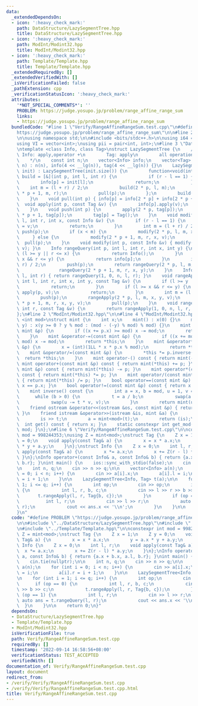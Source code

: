 ```yaml
---
data:
  _extendedDependsOn:
  - icon: ':heavy_check_mark:'
    path: DataStructure/LazySegmentTree.hpp
    title: DataStructure/LazySegmentTree.hpp
  - icon: ':heavy_check_mark:'
    path: ModInt/Modint32.hpp
    title: ModInt/Modint32.hpp
  - icon: ':heavy_check_mark:'
    path: Template/Template.hpp
    title: Template/Template.hpp
  _extendedRequiredBy: []
  _extendedVerifiedWith: []
  _isVerificationFailed: false
  _pathExtension: cpp
  _verificationStatusIcon: ':heavy_check_mark:'
  attributes:
    '*NOT_SPECIAL_COMMENTS*': ''
    PROBLEM: https://judge.yosupo.jp/problem/range_affine_range_sum
    links:
    - https://judge.yosupo.jp/problem/range_affine_range_sum
  bundledCode: "#line 1 \"Verify/RangeAffineRangeSum.test.cpp\"\n#define PROBLEM \"\
    https://judge.yosupo.jp/problem/range_affine_range_sum\"\n\n#line 2 \"Template/Template.hpp\"\
    \n\nusing namespace std;\n\n#include <bits/stdc++.h>\n\nusing i64 = long long;\n\
    using VI = vector<int>;\nusing pii = pair<int, int>;\n#line 3 \"DataStructure/LazySegmentTree.hpp\"\
    \ntemplate <class Info, class Tag>\nstruct LazySegmentTree {\n    /*\n       \
    \ Info: apply,operator +\n        Tag: apply\n        all operations obey [l,r)\n\
    \    */\n    const int n;\n    vector<Info> info;\n    vector<Tag> tag;\n    LazySegmentTree(int\
    \ n) : n(n), info(4 << __lg(n)), tag(4 << __lg(n)) {}\n    LazySegmentTree(vector<Info>\
    \ init) : LazySegmentTree(init.size()) {\n        function<void(int, int, int)>\
    \ build = [&](int p, int l, int r) {\n            if (r - l == 1) {\n        \
    \        info[p] = init[l];\n                return;\n            }\n        \
    \    int m = (l + r) / 2;\n            build(2 * p, l, m);\n            build(2\
    \ * p + 1, m, r);\n            pull(p);\n        };\n        build(1, 0, n);\n\
    \    }\n    void pull(int p) { info[p] = info[2 * p] + info[2 * p + 1]; }\n  \
    \  void apply(int p, const Tag &v) {\n        info[p].apply(v);\n        tag[p].apply(v);\n\
    \    }\n    void push(int p) {\n        apply(2 * p, tag[p]);\n        apply(2\
    \ * p + 1, tag[p]);\n        tag[p] = Tag();\n    }\n    void modify(int p, int\
    \ l, int r, int x, const Info &v) {\n        if (r - l == 1) {\n            info[p]\
    \ = v;\n            return;\n        }\n        int m = (l + r) / 2;\n       \
    \ push(p);\n        if (x < m) {\n            modify(2 * p, l, m, x, v);\n   \
    \     } else {\n            modify(2 * p + 1, m, r, x, v);\n        }\n      \
    \  pull(p);\n    }\n    void modify(int p, const Info &v) { modify(1, 0, n, p,\
    \ v); }\n    Info rangeQuery(int p, int l, int r, int x, int y) {\n        if\
    \ (l >= y || r <= x) {\n            return Info();\n        }\n        if (l >=\
    \ x && r <= y) {\n            return info[p];\n        }\n        int m = (l +\
    \ r) / 2;\n        push(p);\n        return rangeQuery(2 * p, l, m, x, y) +\n\
    \               rangeQuery(2 * p + 1, m, r, x, y);\n    }\n    Info rangeQuery(int\
    \ l, int r) { return rangeQuery(1, 0, n, l, r); }\n    void rangeApply(int p,\
    \ int l, int r, int x, int y, const Tag &v) {\n        if (l >= y || r <= x) {\n\
    \            return;\n        }\n        if (l >= x && r <= y) {\n           \
    \ apply(p, v);\n            return;\n        }\n        int m = (l + r) / 2;\n\
    \        push(p);\n        rangeApply(2 * p, l, m, x, y, v);\n        rangeApply(2\
    \ * p + 1, m, r, x, y, v);\n        pull(p);\n    }\n    void rangeApply(int l,\
    \ int r, const Tag &v) {\n        return rangeApply(1, 0, n, l, r, v);\n    }\n\
    };\n#line 2 \"ModInt/Modint32.hpp\"\n\n#line 4 \"ModInt/Modint32.hpp\"\n\ntemplate\
    \ <int mod>\nstruct mint {\n    int x;\n    mint() : x(0) {}\n    mint(int64_t\
    \ y) : x(y >= 0 ? y % mod : (mod - (-y) % mod) % mod) {}\n    mint &operator+=(const\
    \ mint &p) {\n        if ((x += p.x) >= mod) x -= mod;\n        return *this;\n\
    \    }\n    mint &operator-=(const mint &p) {\n        if ((x += mod - p.x) >=\
    \ mod) x -= mod;\n        return *this;\n    }\n    mint &operator*=(const mint\
    \ &p) {\n        x = (int)(1LL * x * p.x % mod);\n        return *this;\n    }\n\
    \    mint &operator/=(const mint &p) {\n        *this *= p.inverse();\n      \
    \  return *this;\n    }\n    mint operator-() const { return mint(-x); }\n   \
    \ mint operator+(const mint &p) const { return mint(*this) += p; }\n    mint operator-(const\
    \ mint &p) const { return mint(*this) -= p; }\n    mint operator*(const mint &p)\
    \ const { return mint(*this) *= p; }\n    mint operator/(const mint &p) const\
    \ { return mint(*this) /= p; }\n    bool operator==(const mint &p) const { return\
    \ x == p.x; }\n    bool operator!=(const mint &p) const { return x != p.x; }\n\
    \    mint inverse() const {\n        int a = x, b = mod, u = 1, v = 0, t;\n  \
    \      while (b > 0) {\n            t = a / b;\n            swap(a -= t * b, b);\n\
    \            swap(u -= t * v, v);\n        }\n        return mint(u);\n    }\n\
    \    friend ostream &operator<<(ostream &os, const mint &p) { return os << p.x;\
    \ }\n    friend istream &operator>>(istream &is, mint &a) {\n        int64_t t;\n\
    \        is >> t;\n        a = mint<mod>(t);\n        return (is);\n    }\n  \
    \  int get() const { return x; }\n    static constexpr int get_mod() { return\
    \ mod; }\n};\n#line 6 \"Verify/RangeAffineRangeSum.test.cpp\"\n\nconstexpr int\
    \ mod = 998244353;\nusing Z = mint<mod>;\nstruct Tag {\n    Z x = 1;\n    Z y\
    \ = 0;\n    void apply(const Tag& a) {\n        x = x * a.x;\n        y = a.x\
    \ * y + a.y;\n    }\n};\nstruct Info {\n    Z x = 0;\n    int l, r;\n    void\
    \ apply(const Tag& a) {\n        x *= a.x;\n        x += Z(r - l) * a.y;\n   \
    \ }\n};\nInfo operator+(const Info& a, const Info& b) { return {a.x + b.x, a.l,\
    \ b.r}; }\nint main() {\n    ios::sync_with_stdio(false);\n    cin.tie(nullptr);\n\
    \n    int n, q;\n    cin >> n >> q;\n\n    vector<Info> a(n);\n    for (int i\
    \ = 0; i < n; i++) {\n        cin >> a[i].x;\n        a[i].l = i;\n        a[i].r\
    \ = i + 1;\n    }\n\n    LazySegmentTree<Info, Tag> t(a);\n\n    for (int i =\
    \ 1; i <= q; i++) {\n        int op;\n        cin >> op;\n        if (op == 0)\
    \ {\n            int l, r, b, c;\n            cin >> l >> r >> b >> c;\n     \
    \       t.rangeApply(l, r, Tag{b, c});\n        }\n        if (op == 1) {\n  \
    \          int l, r;\n            cin >> l >> r;\n            auto ans = t.rangeQuery(l,\
    \ r);\n            cout << ans.x << '\\n';\n        }\n    }\n\n    return 0;\n\
    }\n"
  code: "#define PROBLEM \"https://judge.yosupo.jp/problem/range_affine_range_sum\"\
    \n\n#include \"../DataStructure/LazySegmentTree.hpp\"\n#include \"../ModInt/Modint32.hpp\"\
    \n#include \"../Template/Template.hpp\"\n\nconstexpr int mod = 998244353;\nusing\
    \ Z = mint<mod>;\nstruct Tag {\n    Z x = 1;\n    Z y = 0;\n    void apply(const\
    \ Tag& a) {\n        x = x * a.x;\n        y = a.x * y + a.y;\n    }\n};\nstruct\
    \ Info {\n    Z x = 0;\n    int l, r;\n    void apply(const Tag& a) {\n      \
    \  x *= a.x;\n        x += Z(r - l) * a.y;\n    }\n};\nInfo operator+(const Info&\
    \ a, const Info& b) { return {a.x + b.x, a.l, b.r}; }\nint main() {\n    ios::sync_with_stdio(false);\n\
    \    cin.tie(nullptr);\n\n    int n, q;\n    cin >> n >> q;\n\n    vector<Info>\
    \ a(n);\n    for (int i = 0; i < n; i++) {\n        cin >> a[i].x;\n        a[i].l\
    \ = i;\n        a[i].r = i + 1;\n    }\n\n    LazySegmentTree<Info, Tag> t(a);\n\
    \n    for (int i = 1; i <= q; i++) {\n        int op;\n        cin >> op;\n  \
    \      if (op == 0) {\n            int l, r, b, c;\n            cin >> l >> r\
    \ >> b >> c;\n            t.rangeApply(l, r, Tag{b, c});\n        }\n        if\
    \ (op == 1) {\n            int l, r;\n            cin >> l >> r;\n           \
    \ auto ans = t.rangeQuery(l, r);\n            cout << ans.x << '\\n';\n      \
    \  }\n    }\n\n    return 0;\n}"
  dependsOn:
  - DataStructure/LazySegmentTree.hpp
  - Template/Template.hpp
  - ModInt/Modint32.hpp
  isVerificationFile: true
  path: Verify/RangeAffineRangeSum.test.cpp
  requiredBy: []
  timestamp: '2022-09-14 16:58:56+08:00'
  verificationStatus: TEST_ACCEPTED
  verifiedWith: []
documentation_of: Verify/RangeAffineRangeSum.test.cpp
layout: document
redirect_from:
- /verify/Verify/RangeAffineRangeSum.test.cpp
- /verify/Verify/RangeAffineRangeSum.test.cpp.html
title: Verify/RangeAffineRangeSum.test.cpp
---
```

